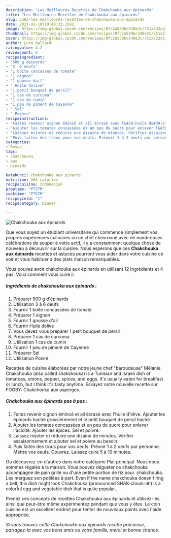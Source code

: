 ```yaml
---
description: "Les Meilleures Recettes de Chakchouka aux épinards"
title: "Les Meilleures Recettes de Chakchouka aux épinards"
slug: 5303-les-meilleures-recettes-de-chakchouka-aux-epinards
date: 2021-02-10T19:40:33.256Z
image: https://img-global.cpcdn.com/recipes/8fc2a539bc340e3c/751x532cq70/chakchouka-aux-epinards-photo-principale-de-la-recette.jpg
thumbnail: https://img-global.cpcdn.com/recipes/8fc2a539bc340e3c/751x532cq70/chakchouka-aux-epinards-photo-principale-de-la-recette.jpg
cover: https://img-global.cpcdn.com/recipes/8fc2a539bc340e3c/751x532cq70/chakchouka-aux-epinards-photo-principale-de-la-recette.jpg
author: Lura Ballard
ratingvalue: 4.2
reviewcount: 8
recipeingredient:
- "500 g dpinards"
- "3  6 oeufs"
- "1 boîte concasses de tomate"
- "1 oignon"
- "1 gousse dail"
- " Huile dolive"
- "1 petit bouquet de persil"
- "1 cas de curcuma"
- "1 cas de cumin"
- "1 peu de piment de Cayenne"
- " Sel"
- " Poivre"
recipeinstructions:
- "Faites revenir oignon émincé et ail écrasé avec l&#39;huile d&#39;olive. Ajouter les épinards haché grossièrement et le petit bouquet de persil haché."
- "Ajouter les tomates concassées et un peu de sucre pour enlever l&#39;acidité. Ajouter les épices. Sel et poivre."
- "Laissez mijoter et réduire une dizaine de minutes. Vérifier assaisonnement et ajouter sel et poivre au besoin."
- "Puis faites des trous pour vos oeufs. Prévoir 1 à 2 oeufs par personne. Mettre vos oeufs. Couvrez. Laissez cuire 5 à 10 minutes."
categories:
- Resep
tags:
- chakchouka
- aux
- pinards

katakunci: chakchouka aux pinards 
nutrition: 264 calories
recipecuisine: Indonesian
preptime: "PT37M"
cooktime: "PT57M"
recipeyield: "1"
recipecategory: Dinner

---
```



![Chakchouka aux épinards](https://img-global.cpcdn.com/recipes/8fc2a539bc340e3c/751x532cq70/chakchouka-aux-epinards-photo-principale-de-la-recette.jpg)

Que vous soyez un étudiant universitaire qui commence simplement vos propres expériences culinaires ou un chef chevronné avec de nombreuses célébrations de souper à votre actif, il y a constamment quelque chose de nouveau à découvrir sur la cuisine. Nous espérons que ces <strong> Chakchouka aux épinards </strong> recettes et astuces pourront vous aider dans votre cuisine ce soir et vous habituer à des plats maison remarquables.

<!--inarticleads1-->

Vous pouvez avoir chakchouka aux épinards en utilisant 12 Ingrédients et 4 pas. Voici comment vous cuire il.

##### Ingrédients de chakchouka aux épinards :

1. Préparer 500 g d&#39;épinards
1. Utilisation 3 à 6 oeufs
1. Fournir 1 boîte concassées de tomate
1. Préparer 1 oignon
1. Fournir 1 gousse d&#39;ail
1. Fournir  Huile dolive
1. Vous devez vous préparer 1 petit bouquet de persil
1. Préparer 1 cas de curcuma
1. Utilisation 1 cas de cumin
1. Fournir 1 peu de piment de Cayenne
1. Préparer  Sel
1. Utilisation  Poivre


Recettes de cuisine élaborées par notre jeune chef &#34;baroudeuse&#34; Mélanie. Chakchouka (also called shakshouka) is a Tunisian and Israeli dish of tomatoes, onions, pepper, spices, and eggs. It&#39;s usually eaten for breakfast or lunch, but I think it&#39;s tasty anytime. Essayez notre nouvelle recette sur FOOBY: Chakchouka aux asperges. 

<!--inarticleads2-->

##### Chakchouka aux épinards pas à pas :

1. Faites revenir oignon émincé et ail écrasé avec l&#39;huile d&#39;olive. Ajouter les épinards haché grossièrement et le petit bouquet de persil haché.
1. Ajouter les tomates concassées et un peu de sucre pour enlever l&#39;acidité. Ajouter les épices. Sel et poivre.
1. Laissez mijoter et réduire une dizaine de minutes. Vérifier assaisonnement et ajouter sel et poivre au besoin.
1. Puis faites des trous pour vos oeufs. Prévoir 1 à 2 oeufs par personne. Mettre vos oeufs. Couvrez. Laissez cuire 5 à 10 minutes.


Ou découvrez-en d&#39;autres dans notre catégorie Plat principal. Nous nous sommes régalés à la maison. Vous pouvez déguster ce chakchouka accompagné de pain grillé ou d&#39;une petite portion de riz pour. chakchouka. Les merguez son poêlées à part. Even if the name chakchouka doesn&#39;t ring a bell, this dish might look Chakchouka (pronounced SHAK-chouk-ah) is a colorful egg and vegetable dish that is quite popular.. 

<!--inarticleads1-->

<p>
Prenez ces concepts de recettes Chakchouka aux épinards et utilisez-les ainsi que peut-être même expérimentez pendant que vous y êtes. Le coin cuisine est un excellent endroit pour tenter de nouveaux points avec l'aide appropriée.
</p>

<p>
<i>Si vous trouvez cette Chakchouka aux épinards recette précieuse, partagez-la avec vos bons amis ou votre famille, merci et bonne chance.</i>
</p>
